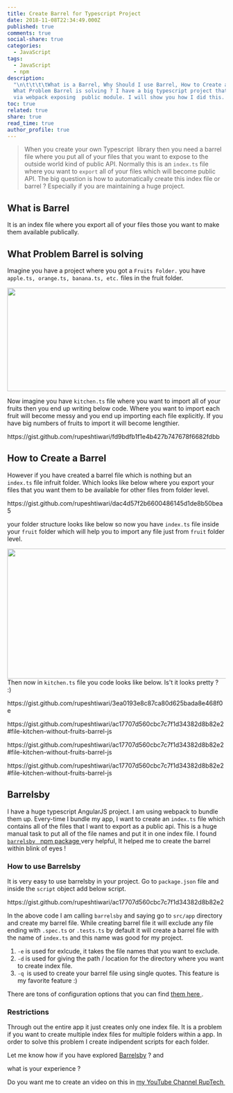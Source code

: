 ```yaml
---
title: Create Barrel for Typescript Project
date: 2018-11-08T22:34:49.000Z
published: true
comments: true
social-share: true
categories:
  - JavaScript
tags:
  - JavaScript
  - npm
description:
  "\n\t\t\t\tWhat is a Barrel, Why Should I use Barrel, How to Create a Barrel,
  What Problem Barrel is solving ? I have a big typescript project that I bundle
  via webpack exposing  public module. I will show you how I did this. \_\t\t"
toc: true
related: true
share: true
read_time: true
author_profile: true
---
```


<blockquote>When you create your own Typescript  library then you need a barrel file where you put all of your files that you want to expose to the outside world kind of public API. Normally this is an <code>index.ts</code> file where you want to <code>export</code> all of your files which will become public API. The big question is how to automatically create this index file or barrel ? Especially if you are maintaining a huge project.</p></blockquote>
<h2>What is Barrel</h2>
<p>It is an index file where you export all of your files those you want to make them available publically.</p>
<h2>What Problem Barrel is solving</h2>
<p>Imagine you have a project where you got a <code>Fruits Folder.</code> you have <code>apple.ts, orange.ts, banana.ts, etc.</code> files in the fruit folder.</p>
<p><img class="alignnone size-full wp-image-2764" src="{{ site.baseurl }}/assets/2018/11/folder-files.png" alt="" width="511" height="239" /></p>
<p>Now imagine you have <code>kitchen.ts</code> file where you want to import all of your fruits then you end up writing below code. Where you want to import each fruit will become messy and you end up importing each file explicitly. If you have big numbers of fruits to import it will become lengthier.</p>
<p>https://gist.github.com/rupeshtiwari/fd9bdfb1f1e4b427b747678f6682fdbb</p>
<h2>How to Create a Barrel</h2>
<p>However if you have created a barrel file which is nothing but an <code>index.ts</code> file infruit folder. Which looks like below where you export your files that you want them to be available for other files from folder level.</p>
<p>https://gist.github.com/rupeshtiwari/dac4d57f2b6600486145d1de8b50bea5</p>
<p>your folder structure looks like below so now you have <code>index.ts</code> file inside your <code>fruit</code> folder which will help you to import any file just from <code>fruit</code> folder level.</p>
<p><img class="alignnone size-full wp-image-2766" src="{{ site.baseurl }}/assets/2018/11/folder-barrel.png" alt="" width="744" height="300" />Then now in <code>kitchen.ts</code> file you code looks like below. Is't it looks pretty ?  :)</p>
<p>https://gist.github.com/rupeshtiwari/3ea0193e8c87ca80d625bada8e468f0e</p>
<p>https://gist.github.com/rupeshtiwari/ac17707d560cbc7c7f1d34382d8b82e2#file-kitchen-without-fruits-barrel-js</p>
<p>https://gist.github.com/rupeshtiwari/ac17707d560cbc7c7f1d34382d8b82e2#file-kitchen-without-fruits-barrel-js</p>
<p>https://gist.github.com/rupeshtiwari/ac17707d560cbc7c7f1d34382d8b82e2#file-kitchen-without-fruits-barrel-js</p>
<h2>Barrelsby</h2>
<p>I have a huge typescript AngularJS project. I am using webpack to bundle them up. Every-time I bundle my app, I want to create an <code>index.ts</code> file which contains all of the files that I want to export as a public api. This is a huge manual task to put all of the file names and put it in one index file. I found  <a href="https://www.npmjs.com/package/barrelsby" target="_blank" rel="noopener noreferrer"><code>barrelsby</code>   npm package </a>very helpful, It helped me to create the barrel within blink of eyes !</p>
<h3>How to use Barrelsby</h3>
<p>It is very easy to use barrelsby in your project. Go to <code>package.json</code> file and inside the <code>script</code> object add below script.</p>
<p>https://gist.github.com/rupeshtiwari/ac17707d560cbc7c7f1d34382d8b82e2</p>
<p>In the above code I am calling <code>barrelsby</code> and saying go to <code>src/app</code> directory and create my barrel file. While creating barrel file it will exclude any file ending with <code>.spec.ts</code> or <code>.tests.ts</code> by default it will create a barrel file with the name of <code>index.ts</code> and this name was good for my project.</p>
<ol>
<li><code>-e</code> is used for exlcude, it takes the file names that you want to exclude.</li>
<li><code>-d</code> is used for giving the path / location for the directory where you want to create index file.</li>
<li><code>-q </code>is used to create your barrel file using single quotes. This feature is my favorite feature :)</li>
</ol>
<p>There are tons of configuration options that you can find <a href="https://www.npmjs.com/package/barrelsby#configuration-options" target="_blank" rel="noopener noreferrer">them here </a>.</p>
<h3>Restrictions</h3>
<p>Through out the entire app it just creates only one index file. It is a problem if you want to create multiple index files for multiple folders within a app. In order to solve this problem I create indipendent scripts for each folder.</p>
<p>Let me know how if you have explored <a href="https://www.npmjs.com/package/barrelsby" target="_blank" rel="noopener noreferrer">Barrelsby</a> ? and</p>
<p>what is your experience ?</p>
<p>Do you want me to create an video on this in <a href="https://www.youtube.com/channel/UCfjBZHutgAYon-T8sqt1rwg" target="_blank" rel="noopener noreferrer">my YouTube Channel RupTech </a></p>
